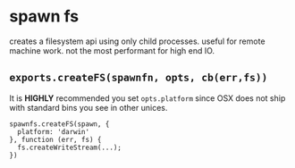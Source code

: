 # spawn fs

creates a filesystem api using only child processes. useful for remote machine work. not the most performant for high end IO.

## `exports.createFS(spawnfn, opts, cb(err,fs))`

It is **HIGHLY** recommended you set `opts.platform` since OSX does not ship with standard bins you see in other unices.

```
spawnfs.createFS(spawn, {
  platform: 'darwin'
}, function (err, fs) {
  fs.createWriteStream(...);
})
```
